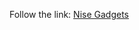 Follow the link: [Nise Gadgets](https://github.com/FS-OCT24-JavaScriptTitans/catalog-frontend/tree/develop)
